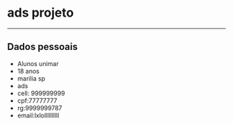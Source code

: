 # ads projeto

---

## Dados pessoais

- Alunos unimar
- 18 anos
- marilia sp
- ads
- cell: 999999999
- cpf:77777777
- rg:9999999787
- email:lxlollllllllll